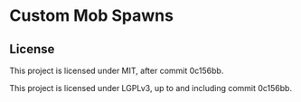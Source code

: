 # Custom Mob Spawns

## License

This project is licensed under MIT, after commit 0c156bb.

This project is licensed under LGPLv3, up to and including commit 0c156bb.

